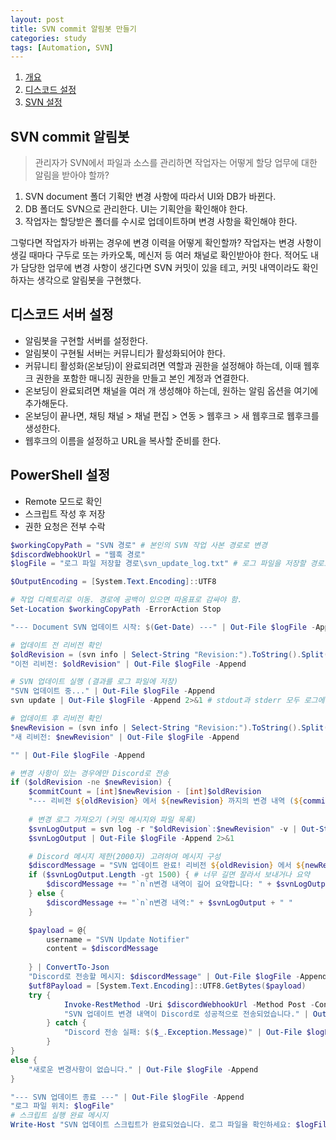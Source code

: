 ```yaml
---
layout: post
title: SVN commit 알림봇 만들기
categories: study
tags: [Automation, SVN]
---
```


1. [개요](#svn-commit-알림봇)
2. [디스코드 설정](#디스코드-서버-설정)
3. [SVN 설정](#svn-설정)


## SVN commit 알림봇

> 관리자가 SVN에서 파일과 소스를 관리하면 작업자는 어떻게 할당 업무에 대한 알림을 받아야 할까?

1. SVN document 폴더 기획안 변경 사항에 따라서 UI와 DB가 바뀐다.
2. DB 폴더도 SVN으로 관리한다. UI는 기획안을 확인해야 한다.
3. 작업자는 할당받은 폴더를 수시로 업데이트하며 변경 사항을 확인해야 한다.

그렇다면 작업자가 바뀌는 경우에 변경 이력을 어떻게 확인할까? 작업자는 변경 사항이 생길 때마다 구두로 또는 카카오톡, 메신저 등 여러 채널로 확인받아야 한다.
적어도 내가 담당한 업무에 변경 사항이 생긴다면 SVN 커밋이 있을 테고, 커밋 내역이라도 확인하자는 생각으로 알림봇을 구현했다.

## 디스코드 서버 설정

- 알림봇을 구현할 서버를 설정한다.
- 알림봇이 구현될 서버는 커뮤니티가 활성화되어야 한다.
- 커뮤니티 활성화(온보딩)이 완료되려면 역할과 권한을 설정해야 하는데, 이때 웹후크 권한을 포함한 매니징 권한을 만들고 본인 계정과 연결한다.
- 온보딩이 완료되려면 채널을 여러 개 생성해야 하는데, 원하는 알림 옵션을 여기에 추가해둔다.
- 온보딩이 끝나면, 채팅 채널 > 채널 편집 > 연동 > 웹후크 > 새 웹후크로 웹후크를 생성한다.
- 웹후크의 이름을 설정하고 URL을 복사할 준비를 한다.

## PowerShell 설정

- Remote 모드로 확인
- 스크립트 작성 후 저장
- 권한 요청은 전부 수락

```  PowerShell
$workingCopyPath = "SVN 경로" # 본인의 SVN 작업 사본 경로로 변경
$discordWebhookUrl = "웹훅 경로" 
$logFile = "로그 파일 저장할 경로\svn_update_log.txt" # 로그 파일을 저장할 경로로 변경 

$OutputEncoding = [System.Text.Encoding]::UTF8

# 작업 디렉토리로 이동. 경로에 공백이 있으면 따옴표로 감싸야 함.
Set-Location $workingCopyPath -ErrorAction Stop

"--- Document SVN 업데이트 시작: $(Get-Date) ---" | Out-File $logFile -Append

# 업데이트 전 리비전 확인
$oldRevision = (svn info | Select-String "Revision:").ToString().Split(':')[1].Trim()
"이전 리비전: $oldRevision" | Out-File $logFile -Append

# SVN 업데이트 실행 (결과를 로그 파일에 저장)
"SVN 업데이트 중..." | Out-File $logFile -Append
svn update | Out-File $logFile -Append 2>&1 # stdout과 stderr 모두 로그에 포함

# 업데이트 후 리비전 확인
$newRevision = (svn info | Select-String "Revision:").ToString().Split(':')[1].Trim()
"새 리비전: $newRevision" | Out-File $logFile -Append

"" | Out-File $logFile -Append

# 변경 사항이 있는 경우에만 Discord로 전송
if ($oldRevision -ne $newRevision) {
    $commitCount = [int]$newRevision - [int]$oldRevision
    "--- 리비전 ${oldRevision} 에서 ${newRevision} 까지의 변경 내역 (${commitCount}개 커밋) ---" | Out-File $logFile -Append
    
    # 변경 로그 가져오기 (커밋 메시지와 파일 목록)
    $svnLogOutput = svn log -r "$oldRevision`:$newRevision" -v | Out-String
    $svnLogOutput | Out-File $logFile -Append 2>&1

    # Discord 메시지 제한(2000자) 고려하여 메시지 구성
    $discordMessage = "SVN 업데이트 완료! 리비전 ${oldRevision} 에서 ${newRevision} 까지의 변경 내역 (${commitCount}개 커밋)"
    if ($svnLogOutput.Length -gt 1500) { # 너무 길면 잘라서 보내거나 요약
        $discordMessage += "`n`n변경 내역이 길어 요약합니다: " + $svnLogOutput.Substring(0, 1500) + "... (전체 내용은 로컬 로그 파일 참조)"
    } else {
        $discordMessage += "`n`n변경 내역:" + $svnLogOutput + " "
    }

    $payload = @{
        username = "SVN Update Notifier"
        content = $discordMessage
        
    } | ConvertTo-Json
    "Discord로 전송할 메시지: $discordMessage" | Out-File $logFile -Append    
    $utf8Payload = [System.Text.Encoding]::UTF8.GetBytes($payload)
    try {
            Invoke-RestMethod -Uri $discordWebhookUrl -Method Post -ContentType "application/json; charset=utf-8" -Body $utf8Payload
            "SVN 업데이트 변경 내역이 Discord로 성공적으로 전송되었습니다." | Out-File $logFile -Append
        } catch {
            "Discord 전송 실패: $($_.Exception.Message)" | Out-File $logFile -Append
        }
}
else {
    "새로운 변경사항이 없습니다." | Out-File $logFile -Append
}

"--- SVN 업데이트 종료 ---" | Out-File $logFile -Append
"로그 파일 위치: $logFile"
# 스크립트 실행 완료 메시지
Write-Host "SVN 업데이트 스크립트가 완료되었습니다. 로그 파일을 확인하세요: $logFile"
```
